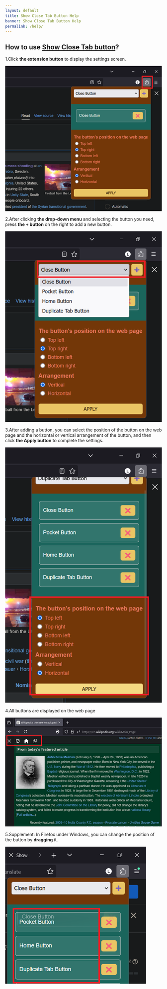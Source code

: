 ```yaml
---
layout: default
title: Show Close Tab Button Help
banner: Show Close Tab Button Help
permalink: /help/
---
```


## How to use [Show Close Tab button](/)?

1.Click **the extension button** to display the settings screen.

<div class="image-container">
  <img src="/images/screenshot1.png" alt="show settings screen screenshot">
</div>

2.After clicking **the drop-down menu** and selecting the button you need, press **the + button** on the right to add a new button.

<div class="image-container">
  <img src="/images/screenshot2.png" alt="show settings screen screenshot">
</div>

3.After adding a button, you can select the position of the button on the web page and the horizontal or vertical arrangement of the button, and then click **the Apply button** to complete the settings.

<div class="image-container">
  <img src="/images/screenshot3.png" alt="show settings screen screenshot">
</div>

4.All buttons are displayed on the web page

<div class="image-container">
  <img src="/images/screenshot4.png" alt="show settings screen screenshot">
</div>

5.Supplement: In Firefox under Windows, you can change the position of the button by **dragging** it.
<div class="image-container">
  <img src="/images/screenshot5.png" alt="drap the button screenshot">
</div>
  


